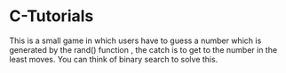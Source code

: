 # C-Tutorials

This is a small game in which users have to guess a number which is generated by the rand() function , the catch is to get to the number in the least moves. You can think of binary search to solve this.
